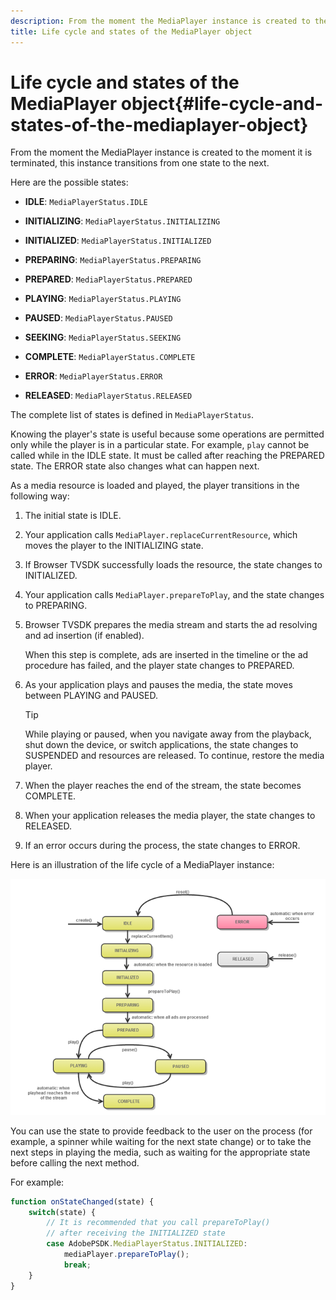 ```yaml
---
description: From the moment the MediaPlayer instance is created to the moment it is terminated, this instance transitions from one state to the next.
title: Life cycle and states of the MediaPlayer object
---
```


# Life cycle and states of the MediaPlayer object{#life-cycle-and-states-of-the-mediaplayer-object}

From the moment the MediaPlayer instance is created to the moment it is terminated, this instance transitions from one state to the next.

Here are the possible states:

* **IDLE**: `MediaPlayerStatus.IDLE` 

* **INITIALIZING**: `MediaPlayerStatus.INITIALIZING` 

* **INITIALIZED**: `MediaPlayerStatus.INITIALIZED` 

* **PREPARING**: `MediaPlayerStatus.PREPARING` 

* **PREPARED**: `MediaPlayerStatus.PREPARED` 

* **PLAYING**: `MediaPlayerStatus.PLAYING` 

* **PAUSED**: `MediaPlayerStatus.PAUSED` 

* **SEEKING**: `MediaPlayerStatus.SEEKING` 

* **COMPLETE**: `MediaPlayerStatus.COMPLETE` 

* **ERROR**: `MediaPlayerStatus.ERROR` 

* **RELEASED**: `MediaPlayerStatus.RELEASED`

The complete list of states is defined in `MediaPlayerStatus`.

Knowing the player's state is useful because some operations are permitted only while the player is in a particular state. For example, `play` cannot be called while in the IDLE state. It must be called after reaching the PREPARED state. The ERROR state also changes what can happen next.

As a media resource is loaded and played, the player transitions in the following way:

1. The initial state is IDLE. 
1. Your application calls `MediaPlayer.replaceCurrentResource`, which moves the player to the INITIALIZING state. 
1. If Browser TVSDK successfully loads the resource, the state changes to INITIALIZED. 
1. Your application calls `MediaPlayer.prepareToPlay`, and the state changes to PREPARING. 
1. Browser TVSDK prepares the media stream and starts the ad resolving and ad insertion (if enabled).

   When this step is complete, ads are inserted in the timeline or the ad procedure has failed, and the player state changes to PREPARED. 
1. As your application plays and pauses the media, the state moves between PLAYING and PAUSED. 

   >[!TIP]
   >
   >While playing or paused, when you navigate away from the playback, shut down the device, or switch applications, the state changes to SUSPENDED and resources are released. To continue, restore the media player.

1. When the player reaches the end of the stream, the state becomes COMPLETE. 
1. When your application releases the media player, the state changes to RELEASED. 
1. If an error occurs during the process, the state changes to ERROR.

Here is an illustration of the life cycle of a MediaPlayer instance: 

<!--<a id="fig_DD3DAE7507C549C8A4720A26DFCFFCCB"></a>-->

![](assets/player-state-transitions-diagram-android_1.2_web.png)

You can use the state to provide feedback to the user on the process (for example, a spinner while waiting for the next state change) or to take the next steps in playing the media, such as waiting for the appropriate state before calling the next method.

For example:

```js
function onStateChanged(state) { 
    switch(state) { 
        // It is recommended that you call prepareToPlay()  
        // after receiving the INITIALIZED state             
        case AdobePSDK.MediaPlayerStatus.INITIALIZED: 
            mediaPlayer.prepareToPlay(); 
            break; 
    } 
} 

```

